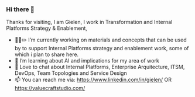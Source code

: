 ### Hi there 👋
Thanks for visiting, I am Gielen, I work in Transformation and Internal Platforms Strategy & Enablement, 

- 👷‍♂️✏️ I’m currently working on materials and concepts that can be used by to support Internal Platforms strategy and enablement work, some of which i plan to share here.
- 🌱    I’m learning about AI and implications for my area of work
- 💬 Love to chat about Internal Platforms, Enterprise Arquitecture, ITSM, DevOps, Team Topologies and Service Design
- 📫 You can reach me via: https://www.linkedin.com/in/gielen/  OR  https://valuecraftstudio.com/

<!--
**Gielen1/gielen1** is a ✨ _special_ ✨ repository because its `README.md` (this file) appears on your GitHub profile.

Here are some ideas to get you started:

- 🔭 I’m currently working on Platform-as-product and  Op models  
- 🌱 I’m currently learning about AI and implications for my area of work
- 👯 I’m looking to collaborate on all related to Platform organizational design & strategy
- 💬 Love to chat about ITSM for Cloud, DevOps, Team Topologies, Platform-as-product and Service Design
- 📫 How to reach me: https://www.linkedin.com/in/gielen/
- 😄 Pronouns: She/Her
-->
